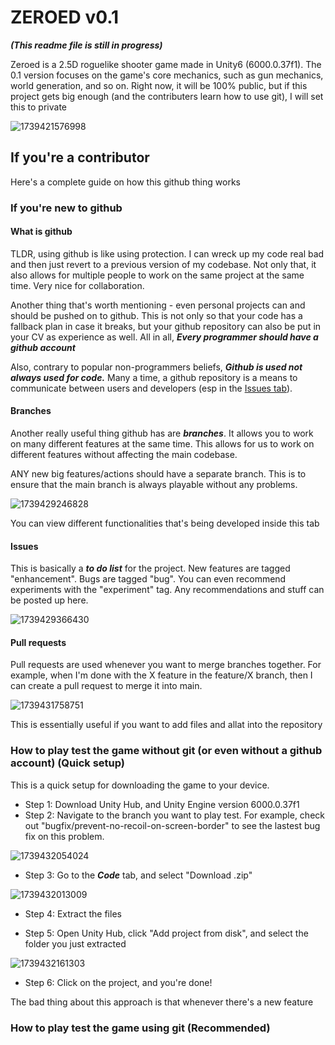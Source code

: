 # ZEROED v0.1

***(This readme file is still in progress)***

Zeroed is a 2.5D roguelike shooter game made in Unity6 (6000.0.37f1). The 0.1 version focuses on the game's core mechanics, such as gun mechanics, world generation, and so on. Right now, it will be 100% public, but if this project gets big enough (and the contributers learn how to use git), I will set this to private

![1739421576998](image/README/1739421576998.png)

## If you're a contributor

Here's a complete guide on how this github thing works


### If you're new to github

#### What is github

TLDR, using github is like using protection. I can wreck up my code real bad and then just revert to a previous version of my codebase. Not only that, it also allows for multiple people to work on the same project at the same time. Very nice for collaboration.

Another thing that's worth mentioning - even personal projects can and should be pushed on to github. This is not only so that your code has a fallback plan in case it breaks, but your github repository can also be put in your CV as experience as well. All in all, ***Every programmer should have a github account*** 

Also, contrary to popular non-programmers beliefs, ***Github is used not always used for code.*** Many a time, a github repository is a means to communicate between users and developers (esp in the [Issues tab](#issues)). 

#### Branches

Another really useful thing github has are ***branches***. It allows you to work on many different features at the same time. This allows for us to work on different features without affecting the main codebase.

ANY new big features/actions should have a separate branch. This is to ensure that the main branch is always playable without any problems.

![1739429246828](image/README/1739429246828.png)

You can view different functionalities that's being developed inside this tab

#### Issues

This is basically a ***to do list*** for the project. New features are tagged "enhancement". Bugs are tagged "bug". You can even recommend experiments with the "experiment" tag. Any recommendations and stuff can be posted up here.

![1739429366430](image/README/1739429366430.png)

#### Pull requests

Pull requests are used whenever you want to merge branches together. For example, when I'm done with the X feature in the feature/X branch, then I can create a pull request to merge it into main.

![1739431758751](image/README/1739431758751.png)

This is essentially useful if you want to add files and allat into the repository

### How to play test the game without git (or even without a github account) (Quick setup)

This is a quick setup for downloading the game to your device.

- Step 1: Download Unity Hub, and Unity Engine version 6000.0.37f1
- Step 2: Navigate to the branch you want to play test. For example, check out "bugfix/prevent-no-recoil-on-screen-border" to see the lastest bug fix on this problem. 

![1739432054024](image/README/1739432054024.png)

- Step 3: Go to the ***Code*** tab, and select "Download .zip"

![1739432013009](image/README/1739432013009.png)

- Step 4: Extract the files

- Step 5: Open Unity Hub, click "Add project from disk", and select the folder you just extracted

![1739432161303](image/README/1739432161303.png)

- Step 6: Click on the project, and you're done!

The bad thing about this approach is that whenever there's a new feature 

### How to play test the game using git (Recommended)
